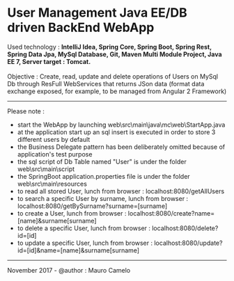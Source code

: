 # User Management Java EE/DB driven BackEnd WebApp

Used technology : <b>IntelliJ Idea, Spring Core, Spring Boot, Spring Rest, Spring Data Jpa, MySql Database, Git, Maven Multi Module Project, Java EE 7, Server target : Tomcat.</b>
<br><br>
Objective : Create, read, update and delete operations of Users on MySql Db through ResFull WebServices that returns JSon data (format data exchange exposed, for example, to be managed from Angular 2 Framework)
____________________________________

Please note :

- start the WebApp by launching web\src\main\java\mc\web\StartApp.java
- at the application start up an sql insert is executed in order to store 3 different users by default
- the Business Delegate pattern has been deliberately omitted because of application's test purpose
- the sql script of Db Table named "User" is under the folder web\src\main\script
- the SpringBoot application.properties file is under the folder web\src\main\resources
- to read all stored User, lunch from browser : localhost:8080/getAllUsers
- to search a specific User by surname, lunch from browser : localhost:8080/getBySurname?surname=[surname]
- to create a User, lunch from browser : localhost:8080/create?name=[name]&surname[surname]
- to delete a specific User, lunch from browser : localhost:8080/delete?id=[id]
- to update a specific User, lunch from browser : localhost:8080/update?id=[id]&name=[name]&surname[surname]

____________________________________

November 2017 - @author : Mauro Camelo
